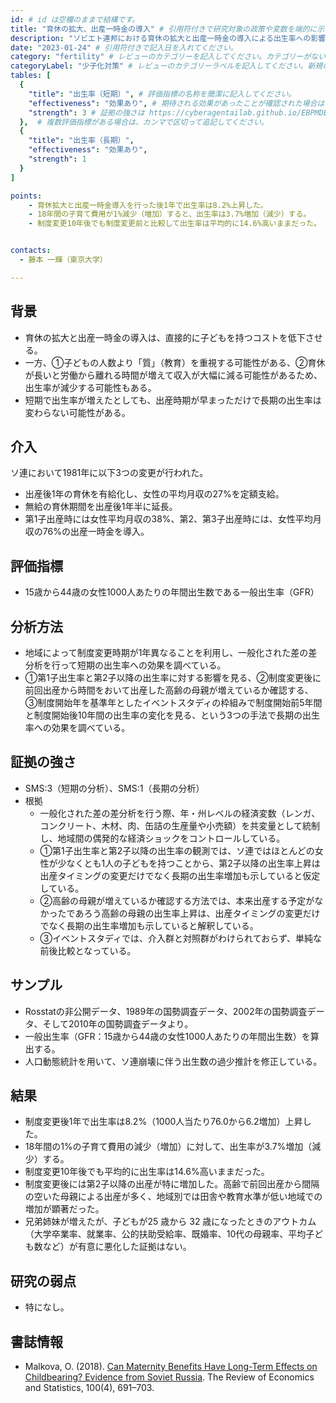 ```yaml
---
id: # id は空欄のままで結構です。
title: "育休の拡大、出産一時金の導入" # 引用符付きで研究対象の政策や変数を端的に示す名称を記入してください。
description: "ソビエト連邦における育休の拡大と出産一時金の導入による出生率への影響" # 引用符付きで一文以内で政策の簡単な概要を記入してください。
date: "2023-01-24" # 引用符付きで記入日を入れてください。
category: "fertility" # レビューのカテゴリーを記入してください。カテゴリーがない場合は新規で作成してください。その際、カテゴリを端的に示す英単語を選んでください。
categoryLabel: "少子化対策" # レビューのカテゴリーラベルを記入してください。新規の場合はカテゴリを端的に示す名称を選んでください。
tables: [
  {
    "title": "出生率（短期）", # 評価指標の名称を簡潔に記入してください。
    "effectiveness": "効果あり", # 期待される効果があったことが確認された場合は"効果あり"、期待される効果がなかったり、逆効果だったことが確認された場合は"効果なし"、状況によって効果があったりなかったりする場合は"ミックス"、検出力不足や研究の不備によって結論が出せない場合は"不明" としてください。
    "strength": 3 # 証拠の強さは https://cyberagentailab.github.io/EBPMDB/sms を参照してください。
  },  # 複数評価指標がある場合は、カンマで区切って追記してください。
  {
    "title": "出生率（長期）",
    "effectiveness": "効果あり",
    "strength": 1
  }
]

points:
    - 育休拡大と出産一時金導入を行った後1年で出生率は8.2%上昇した。
    - 18年間の子育て費用が1%減少（増加）すると、出生率は3.7%増加（減少）する。
    - 制度変更10年後でも制度変更前と比較して出生率は平均的に14.6%高いままだった。


contacts:
  - 藤本 一輝（東京大学）

---
```


## 背景 
- 育休の拡大と出産一時金の導入は、直接的に子どもを持つコストを低下させる。
- 一方、①子どもの人数より「質」（教育）を重視する可能性がある、②育休が長いと労働から離れる時間が増えて収入が大幅に減る可能性があるため、出生率が減少する可能性もある。
- 短期で出生率が増えたとしても、出産時期が早まっただけで長期の出生率は変わらない可能性がある。

## 介入
ソ連において1981年に以下3つの変更が行われた。
- 出産後1年の育休を有給化し、女性の平均月収の27%を定額支給。
- 無給の育休期間を出産後1年半に延長。
- 第1子出産時には女性平均月収の38%、第2、第3子出産時には、女性平均月収の76%の出産一時金を導入。

## 評価指標
- 15歳から44歳の女性1000人あたりの年間出生数である一般出生率（GFR）

## 分析方法
- 地域によって制度変更時期が1年異なることを利用し、一般化された差の差分析を行って短期の出生率への効果を調べている。
- ①第1子出生率と第2子以降の出生率に対する影響を見る、②制度変更後に前回出産から時間をおいて出産した高齢の母親が増えているか確認する、③制度開始年を基準年としたイベントスタディの枠組みで制度開始前5年間と制度開始後10年間の出生率の変化を見る、という3つの手法で長期の出生率への効果を調べている。

## 証拠の強さ
- SMS:3（短期の分析）、SMS:1（長期の分析）
- 根拠 
    - 一般化された差の差分析を行う際、年・州レベルの経済変数（レンガ、コンクリート、木材、肉、缶詰の生産量や小売額）を共変量として統制し、地域間の偶発的な経済ショックをコントロールしている。
    - ①第1子出生率と第2子以降の出生率の観測では、ソ連ではほとんどの女性が少なくとも1人の子どもを持つことから、第2子以降の出生率上昇は出産タイミングの変更だけでなく長期の出生率増加も示していると仮定している。
    - ②高齢の母親が増えているか確認する方法では、本来出産する予定がなかったであろう高齢の母親の出生率上昇は、出産タイミングの変更だけでなく長期の出生率増加も示していると解釈している。
    - ③イベントスタディでは、介入群と対照群がわけられておらず、単純な前後比較となっている。

## サンプル
- Rosstatの非公開データ、1989年の国勢調査データ、2002年の国勢調査データ、そして2010年の国勢調査データより。
- 一般出生率（GFR：15歳から44歳の女性1000人あたりの年間出生数）を算出する。
- 人口動態統計を用いて、ソ連崩壊に伴う出生数の過少推計を修正している。

## 結果
- 制度変更後1年で出生率は8.2%（1000人当たり76.0から6.2増加）上昇した。
- 18年間の1%の子育て費用の減少（増加）に対して、出生率が3.7%増加（減少）する。
- 制度変更10年後でも平均的に出生率は14.6%高いままだった。
- 制度変更後には第2子以降の出産が特に増加した。高齢で前回出産から間隔の空いた母親による出産が多く、地域別では田舎や教育水準が低い地域での増加が顕著だった。
- 兄弟姉妹が増えたが、子どもが25 歳から 32 歳になったときのアウトカム（大学卒業率、就業率、公的扶助受給率、既婚率、10代の母親率、平均子ども数など）が有意に悪化した証拠はない。

## 研究の弱点
- 特になし。

## 書誌情報
- Malkova, O. (2018). [Can Maternity Benefits Have Long-Term Effects on Childbearing? Evidence from Soviet Russia](https://direct.mit.edu/rest/article-abstract/100/4/691/58493/Can-Maternity-Benefits-Have-Long-Term-Effects-on?redirectedFrom=fulltext). The Review of Economics and Statistics, 100(4), 691–703.